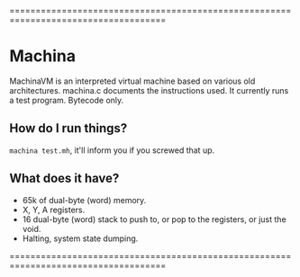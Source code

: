 ====================================================================================
# Machina
MachinaVM is an interpreted virtual machine based on various old architectures. machina.c documents the instructions used. It currently runs a test program. Bytecode only.

## How do I run things?
`machina test.mh`, it'll inform you if you screwed that up.

## What does it have?
* 65k of dual-byte (word) memory.
* X, Y, A registers.
* 16 dual-byte (word) stack to push to, or pop to the registers, or just the void.
* Halting, system state dumping.

====================================================================================

